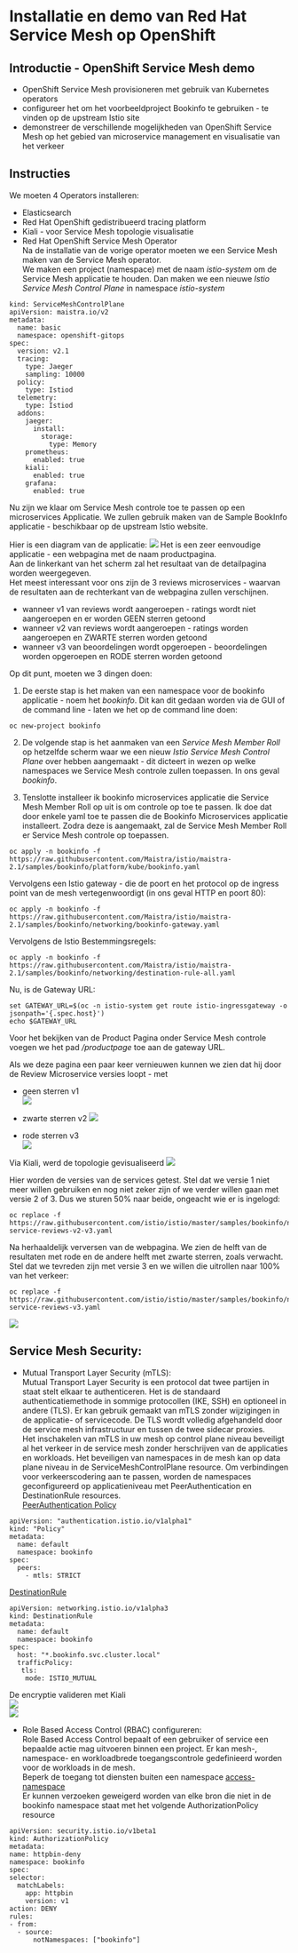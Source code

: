 # Installatie en demo van Red Hat Service Mesh op OpenShift

## Introductie - OpenShift Service Mesh demo 
- OpenShift Service Mesh provisioneren met gebruik van Kubernetes operators
- configureer het om het voorbeeldproject Bookinfo te gebruiken - te vinden op de upstream Istio site
- demonstreer de verschillende mogelijkheden van OpenShift Service Mesh op het gebied van microservice management en visualisatie van het verkeer

## Instructies
We moeten 4 Operators installeren: 
- Elasticsearch
- Red Hat OpenShift gedistribueerd tracing platform
- Kiali - voor Service Mesh topologie visualisatie
- Red Hat OpenShift Service Mesh Operator   
Na de installatie van de vorige operator moeten we een Service Mesh maken van de Service Mesh operator.  
We maken een project (namespace) met de naam *istio-system* om de Service Mesh applicatie te houden. Dan maken we een nieuwe *Istio Service Mesh Control Plane* in namespace *istio-system*

```
kind: ServiceMeshControlPlane
apiVersion: maistra.io/v2
metadata:
  name: basic
  namespace: openshift-gitops
spec:
  version: v2.1
  tracing:
    type: Jaeger
    sampling: 10000
  policy:
    type: Istiod
  telemetry:
    type: Istiod
  addons:
    jaeger:
      install:
        storage:
          type: Memory
    prometheus:
      enabled: true
    kiali:
      enabled: true
    grafana:
      enabled: true

```

Nu zijn we klaar om Service Mesh controle toe te passen op een microservices Applicatie. We zullen gebruik maken van de Sample BookInfo applicatie - beschikbaar op de upstream Istio website.

Hier is een diagram van de applicatie:
![](/images/istio.png) 
Het is een zeer eenvoudige applicatie - een webpagina met de naam productpagina.  
Aan de linkerkant van het scherm zal het resultaat van de detailpagina worden weergegeven.  
Het meest interessant voor ons zijn de 3 reviews microservices - waarvan de resultaten aan de rechterkant van de webpagina zullen verschijnen.  
- wanneer v1 van reviews wordt aangeroepen - ratings wordt niet aangeroepen en er worden GEEN sterren getoond
- wanneer v2 van reviews wordt aangeroepen - ratings worden aangeroepen en ZWARTE sterren worden getoond
- wanneer v3 van beoordelingen wordt opgeroepen - beoordelingen worden opgeroepen en RODE sterren worden getoond  

Op dit punt, moeten we 3 dingen doen:

1. De eerste stap is het maken van een namespace voor de bookinfo applicatie - noem het *bookinfo*. Dit kan dit gedaan worden via de GUI of de command line - laten we het op de command line doen:

```
oc new-project bookinfo
```

2. De volgende stap is het aanmaken van een *Service Mesh Member Roll* op hetzelfde scherm waar we een nieuw *Istio Service Mesh Control Plane* over hebben aangemaakt - dit dicteert in wezen op welke namespaces we Service Mesh controle zullen toepassen. In ons geval *bookinfo*.  

3. Tenslotte installeer ik bookinfo microservices applicatie die Service Mesh Member Roll op uit is om controle op toe te passen. Ik doe dat door enkele yaml toe te passen die de Bookinfo Microservices applicatie installeert. Zodra deze is aangemaakt, zal de Service Mesh Member Roll er Service Mesh controle op toepassen.

```
oc apply -n bookinfo -f https://raw.githubusercontent.com/Maistra/istio/maistra-2.1/samples/bookinfo/platform/kube/bookinfo.yaml
```

Vervolgens een Istio gateway - die de poort en het protocol op de ingress point van de mesh vertegenwoordigt (in ons geval HTTP en poort 80):
```
oc apply -n bookinfo -f https://raw.githubusercontent.com/Maistra/istio/maistra-2.1/samples/bookinfo/networking/bookinfo-gateway.yaml
```

Vervolgens de Istio Bestemmingsregels:
```
oc apply -n bookinfo -f https://raw.githubusercontent.com/Maistra/istio/maistra-2.1/samples/bookinfo/networking/destination-rule-all.yaml
```
Nu, is de Gateway URL: 
```
set GATEWAY_URL=$(oc -n istio-system get route istio-ingressgateway -o jsonpath='{.spec.host}')
echo $GATEWAY_URL
```
Voor het bekijken van de Product Pagina onder Service Mesh controle voegen we het pad */productpage* toe aan de gateway URL.


Als we deze pagina een paar keer vernieuwen kunnen we zien dat hij door de Review Microservice versies loopt - met
 - geen sterren v1  
 ![](/images/bookinfo-v1.png)   
 
 - zwarte sterren v2
 ![](/images/bookinfo-v2.png.png)   
 
 - rode sterren v3  
 ![](/images/bookinfo.png) 

Via Kiali, werd de topologie gevisualiseerd
![](/images/kiali.png) 

Hier worden de versies van de services getest. Stel dat we versie 1 niet meer willen gebruiken en nog niet zeker zijn of we verder willen gaan met versie 2 of 3. Dus we sturen 50% naar beide, ongeacht wie er is ingelogd:
```
oc replace -f https://raw.githubusercontent.com/istio/istio/master/samples/bookinfo/networking/virtual-service-reviews-v2-v3.yaml
```
Na herhaaldelijk verversen van de webpagina. We zien de helft van de resultaten met rode en de andere helft met zwarte sterren, zoals verwacht.   
Stel dat we tevreden zijn met versie 3 en we willen die uitrollen naar 100% van het verkeer:
```
oc replace -f https://raw.githubusercontent.com/istio/istio/master/samples/bookinfo/networking/virtual-service-reviews-v3.yaml
```
![](/images/bookinfo-v3.png) 

## Service Mesh Security:
-	Mutual Transport Layer Security (mTLS):  
Mutual Transport Layer Security is een protocol dat twee partijen in staat stelt elkaar te authenticeren. Het is de standaard authenticatiemethode in sommige protocollen (IKE, SSH) en optioneel in andere (TLS). Er kan gebruik gemaakt van mTLS zonder wijzigingen in de applicatie- of servicecode. De TLS wordt volledig afgehandeld door de service mesh infrastructuur en tussen de twee sidecar proxies.  
Het inschakelen van mTLS in uw mesh op control plane niveau beveiligt al het verkeer in de service mesh zonder herschrijven van de applicaties en workloads. Het beveiligen van namespaces in de mesh kan op data plane niveau in de ServiceMeshControlPlane resource. Om verbindingen voor verkeerscodering aan te passen, worden de namespaces geconfigureerd op applicatieniveau met PeerAuthentication en DestinationRule resources.  
 [PeerAuthentication Policy](Policy.yaml)

```
apiVersion: "authentication.istio.io/v1alpha1"
kind: "Policy"
metadata:
  name: default
  namespace: bookinfo
spec:
  peers:
    - mtls: STRICT
```
 [DestinationRule](DestinationRule.yaml) 

```
apiVersion: networking.istio.io/v1alpha3
kind: DestinationRule
metadata:
  name: default
  namespace: bookinfo
spec:
  host: "*.bookinfo.svc.cluster.local"
  trafficPolicy:
   tls:
    mode: ISTIO_MUTUAL
```

De encryptie valideren met Kiali  
![](/images/mtls.png)   
![](/images/mTLS-encryptie.png) 

- Role Based Access Control (RBAC) configureren:  
Role Based Access Control bepaalt of een gebruiker of service een bepaalde actie mag uitvoeren binnen een project. Er kan mesh-, namespace- en workloadbrede toegangscontrole gedefinieerd worden voor de workloads in de mesh.  
 Beperk de toegang tot diensten buiten een namespace  [access-namespace](access-namespace.yaml)   
 Er kunnen verzoeken geweigerd worden van elke bron die niet in de bookinfo namespace staat met het volgende AuthorizationPolicy resource
 ```
 apiVersion: security.istio.io/v1beta1
kind: AuthorizationPolicy
metadata:
 name: httpbin-deny
 namespace: bookinfo
spec:
 selector:
   matchLabels:
     app: httpbin
     version: v1
 action: DENY
 rules:
 - from:
   - source:
       notNamespaces: ["bookinfo"]
 ```
 


 


